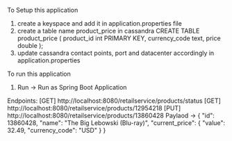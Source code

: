To Setup this application
1. create a keyspace and add it in application.properties file
2. create a table name product_price in cassandra
	CREATE TABLE product_price (
    product_id int PRIMARY KEY,
    currency_code text,
    price double
    );
3. update cassandra contact points, port and datacenter accordingly in application.properties

To run this application
1. Run -> Run as Spring Boot Application

Endpoints:
[GET] http://localhost:8080/retailservice/products/status
[GET] http://localhost:8080/retailservice/products/12954218
[PUT] http://localhost:8080/retailservice/products/13860428
		Paylaod -> 
		{
		    "id": 13860428,
		    "name": "The Big Lebowski (Blu-ray)",
		    "current_price": {
		        "value": 32.49,
		        "currency_code": "USD"
		    }
		}